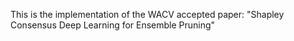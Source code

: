 This is the implementation of the WACV accepted paper: "Shapley Consensus Deep Learning for Ensemble Pruning" 
